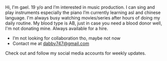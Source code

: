 Hi, I'm gael. 19 y/o
and I’m interested in music production.
I can sing and play instruments especially the piano
I’m currently learning asl and chinese language.
I'm always busy watching movies/series after hours of doing my daily routine.
My blood type is AB, just in case you need a blood donor well, I'm not donating mine.
Always available for a hire.
- I’m not looking for collaboration tho, maybe not now
- Contact me at dabby747@gmail.com

Check out and follow my social media accounts for weekly updates.
